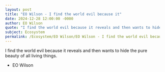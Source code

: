 ```yaml
---
layout: post
title: "EO Wilson - I find the world evil because it"
date: 2024-12-28 12:00:00 -0000
author: EO Wilson
quote: "I find the world evil because it reveals and then wants to hide the pure beauty of all living things."
subject: Ecosystem
permalink: /Ecosystem/EO Wilson/EO Wilson - I find the world evil because it
---
```


I find the world evil because it reveals and then wants to hide the pure beauty of all living things.

- EO Wilson
